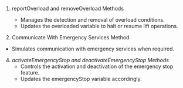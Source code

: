 1. reportOverload and removeOverload Methods
   - Manages the detection and removal of overload conditions.
   - Updates the overloaded variable to halt or resume lift operations.
 
 2. Communicate With Emergency Services Method
   - Simulates communication with emergency services when required.

4. *activateEmergencyStop and deactivateEmergencyStop Methods*
   - Controls the activation and deactivation of the emergency stop feature.
   - Updates the emergencyStop variable accordingly.


